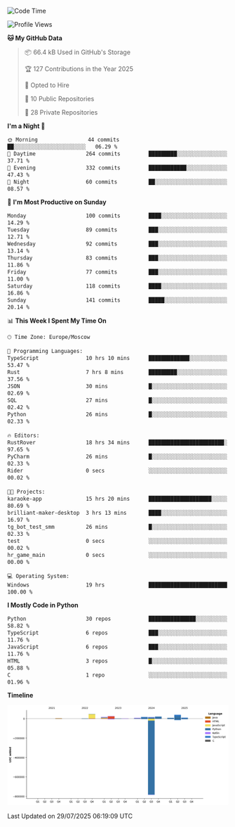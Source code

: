 <!--START_SECTION:waka-->
![Code Time](http://img.shields.io/badge/Code%20Time-767%20hrs%2049%20mins-blue)

![Profile Views](http://img.shields.io/badge/Profile%20Views-0-blue)

**🐱 My GitHub Data** 

> 📦 66.4 kB Used in GitHub's Storage 
 > 
> 🏆 127 Contributions in the Year 2025
 > 
> 💼 Opted to Hire
 > 
> 📜 10 Public Repositories 
 > 
> 🔑 28 Private Repositories 
 > 
**I'm a Night 🦉** 

```text
🌞 Morning                44 commits          ██░░░░░░░░░░░░░░░░░░░░░░░   06.29 % 
🌆 Daytime                264 commits         █████████░░░░░░░░░░░░░░░░   37.71 % 
🌃 Evening                332 commits         ████████████░░░░░░░░░░░░░   47.43 % 
🌙 Night                  60 commits          ██░░░░░░░░░░░░░░░░░░░░░░░   08.57 % 
```
📅 **I'm Most Productive on Sunday** 

```text
Monday                   100 commits         ████░░░░░░░░░░░░░░░░░░░░░   14.29 % 
Tuesday                  89 commits          ███░░░░░░░░░░░░░░░░░░░░░░   12.71 % 
Wednesday                92 commits          ███░░░░░░░░░░░░░░░░░░░░░░   13.14 % 
Thursday                 83 commits          ███░░░░░░░░░░░░░░░░░░░░░░   11.86 % 
Friday                   77 commits          ███░░░░░░░░░░░░░░░░░░░░░░   11.00 % 
Saturday                 118 commits         ████░░░░░░░░░░░░░░░░░░░░░   16.86 % 
Sunday                   141 commits         █████░░░░░░░░░░░░░░░░░░░░   20.14 % 
```


📊 **This Week I Spent My Time On** 

```text
🕑︎ Time Zone: Europe/Moscow

💬 Programming Languages: 
TypeScript               10 hrs 10 mins      █████████████░░░░░░░░░░░░   53.47 % 
Rust                     7 hrs 8 mins        █████████░░░░░░░░░░░░░░░░   37.56 % 
JSON                     30 mins             █░░░░░░░░░░░░░░░░░░░░░░░░   02.69 % 
SQL                      27 mins             █░░░░░░░░░░░░░░░░░░░░░░░░   02.42 % 
Python                   26 mins             █░░░░░░░░░░░░░░░░░░░░░░░░   02.33 % 

🔥 Editors: 
RustRover                18 hrs 34 mins      ████████████████████████░   97.65 % 
PyCharm                  26 mins             █░░░░░░░░░░░░░░░░░░░░░░░░   02.33 % 
Rider                    0 secs              ░░░░░░░░░░░░░░░░░░░░░░░░░   00.02 % 

🐱‍💻 Projects: 
karaoke-app              15 hrs 20 mins      ████████████████████░░░░░   80.69 % 
brilliant-maker-desktop  3 hrs 13 mins       ████░░░░░░░░░░░░░░░░░░░░░   16.97 % 
tg_bot_test_smm          26 mins             █░░░░░░░░░░░░░░░░░░░░░░░░   02.33 % 
test                     0 secs              ░░░░░░░░░░░░░░░░░░░░░░░░░   00.02 % 
hr_game_main             0 secs              ░░░░░░░░░░░░░░░░░░░░░░░░░   00.00 % 

💻 Operating System: 
Windows                  19 hrs              █████████████████████████   100.00 % 
```

**I Mostly Code in Python** 

```text
Python                   30 repos            ███████████████░░░░░░░░░░   58.82 % 
TypeScript               6 repos             ███░░░░░░░░░░░░░░░░░░░░░░   11.76 % 
JavaScript               6 repos             ███░░░░░░░░░░░░░░░░░░░░░░   11.76 % 
HTML                     3 repos             █░░░░░░░░░░░░░░░░░░░░░░░░   05.88 % 
C                        1 repo              ░░░░░░░░░░░░░░░░░░░░░░░░░   01.96 % 
```



**Timeline**

![Lines of Code chart](https://raw.githubusercontent.com/adlemx/adlemx/main/assets/bar_graph.png)


 Last Updated on 29/07/2025 06:19:09 UTC
<!--END_SECTION:waka-->
